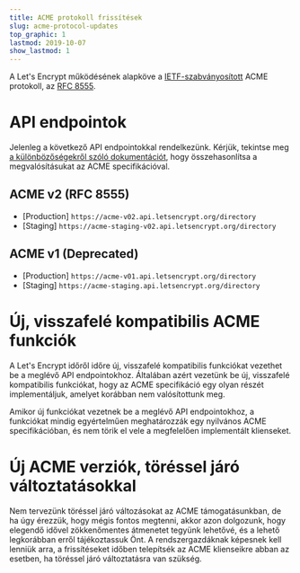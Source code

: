 ```yaml
---
title: ACME protokoll frissítések
slug: acme-protocol-updates
top_graphic: 1
lastmod: 2019-10-07
show_lastmod: 1
---
```


A Let's Encrypt működésének alapköve a [IETF-szabványosított](https://letsencrypt.org/2019/03/11/acme-protocol-ietf-standard.html) ACME protokoll, az [RFC 8555](https://datatracker.ietf.org/doc/rfc8555/).

# API endpointok

Jelenleg a következő API endpointokkal rendelkezünk. Kérjük, tekintse meg [a különbözőségekről szóló dokumentációt](https://github.com/letsencrypt/boulder/blob/master/docs/acme-divergences.md), hogy összehasonlítsa a megvalósításukat az ACME specifikációval.

## ACME v2 (RFC 8555)

* [Production] `https://acme-v02.api.letsencrypt.org/directory`
* [Staging] `https://acme-staging-v02.api.letsencrypt.org/directory`

## ACME v1 (Deprecated)

* [Production] `https://acme-v01.api.letsencrypt.org/directory`
* [Staging] `https://acme-staging.api.letsencrypt.org/directory`

# Új, visszafelé kompatibilis ACME funkciók

A Let's Encrypt időről időre új, visszafelé kompatibilis funkciókat vezethet be a meglévő API endpointokhoz. Általában azért vezetünk be új, visszafelé kompatibilis funkciókat, hogy az ACME specifikáció egy olyan részét implementáljuk, amelyet korábban nem valósítottunk meg.

Amikor új funkciókat vezetnek be a meglévő API endpointokhoz, a funkciókat mindig egyértelműen meghatározzák egy nyilvános ACME specifikációban, és nem törik el vele a megfelelően implementált klienseket.

# Új ACME verziók, töréssel járó változtatásokkal

Nem tervezünk töréssel járó változásokat az ACME támogatásunkban, de ha úgy érezzük, hogy mégis fontos megtenni, akkor azon dolgozunk, hogy elegendő idővel zökkenőmentes átmenetet tegyünk lehetővé, és a lehető legkorábban erről tájékoztassuk Önt. A rendszergazdáknak képesnek kell lenniük arra, a frissítéseket időben telepítsék az ACME klienseikre abban az esetben, ha töréssel járó változtatásra van szükség.
